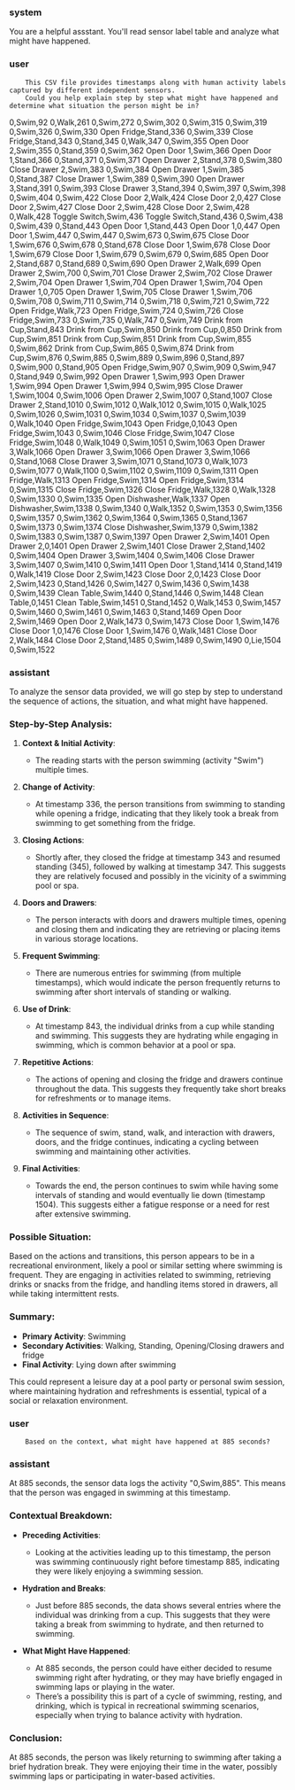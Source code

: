 ### system
You are a helpful assstant. You'll read sensor label table and analyze what might have happened.
### user

        This CSV file provides timestamps along with human activity labels captured by different independent sensors.
        Could you help explain step by step what might have happened and determine what situation the person might be in?
    
0,Swim,92
0,Walk,261
0,Swim,272
0,Swim,302
0,Swim,315
0,Swim,319
0,Swim,326
0,Swim,330
Open Fridge,Stand,336
0,Swim,339
Close Fridge,Stand,343
0,Stand,345
0,Walk,347
0,Swim,355
Open Door 2,Swim,355
0,Stand,359
0,Swim,362
Open Door 1,Swim,366
Open Door 1,Stand,366
0,Stand,371
0,Swim,371
Open Drawer 2,Stand,378
0,Swim,380
Close Drawer 2,Swim,383
0,Swim,384
Open Drawer 1,Swim,385
0,Stand,387
Close Drawer 1,Swim,389
0,Swim,390
Open Drawer 3,Stand,391
0,Swim,393
Close Drawer 3,Stand,394
0,Swim,397
0,Swim,398
0,Swim,404
0,Swim,422
Close Door 2,Walk,424
Close Door 2,0,427
Close Door 2,Swim,427
Close Door 2,Swim,428
Close Door 2,Swim,428
0,Walk,428
Toggle Switch,Swim,436
Toggle Switch,Stand,436
0,Swim,438
0,Swim,439
0,Stand,443
Open Door 1,Stand,443
Open Door 1,0,447
Open Door 1,Swim,447
0,Swim,447
0,Swim,673
0,Swim,675
Close Door 1,Swim,676
0,Swim,678
0,Stand,678
Close Door 1,Swim,678
Close Door 1,Swim,679
Close Door 1,Swim,679
0,Swim,679
0,Swim,685
Open Door 2,Stand,687
0,Stand,689
0,Swim,690
Open Drawer 2,Walk,699
Open Drawer 2,Swim,700
0,Swim,701
Close Drawer 2,Swim,702
Close Drawer 2,Swim,704
Open Drawer 1,Swim,704
Open Drawer 1,Swim,704
Open Drawer 1,0,705
Open Drawer 1,Swim,705
Close Drawer 1,Swim,706
0,Swim,708
0,Swim,711
0,Swim,714
0,Swim,718
0,Swim,721
0,Swim,722
Open Fridge,Walk,723
Open Fridge,Swim,724
0,Swim,726
Close Fridge,Swim,733
0,Swim,735
0,Walk,747
0,Swim,749
Drink from Cup,Stand,843
Drink from Cup,Swim,850
Drink from Cup,0,850
Drink from Cup,Swim,851
Drink from Cup,Swim,851
Drink from Cup,Swim,855
0,Swim,862
Drink from Cup,Swim,865
0,Swim,874
Drink from Cup,Swim,876
0,Swim,885
0,Swim,889
0,Swim,896
0,Stand,897
0,Swim,900
0,Stand,905
Open Fridge,Swim,907
0,Swim,909
0,Swim,947
0,Stand,949
0,Swim,992
Open Drawer 1,Swim,993
Open Drawer 1,Swim,994
Open Drawer 1,Swim,994
0,Swim,995
Close Drawer 1,Swim,1004
0,Swim,1006
Open Drawer 2,Swim,1007
0,Stand,1007
Close Drawer 2,Stand,1010
0,Swim,1012
0,Walk,1012
0,Swim,1015
0,Walk,1025
0,Swim,1026
0,Swim,1031
0,Swim,1034
0,Swim,1037
0,Swim,1039
0,Walk,1040
Open Fridge,Swim,1043
Open Fridge,0,1043
Open Fridge,Swim,1043
0,Swim,1046
Close Fridge,Swim,1047
Close Fridge,Swim,1048
0,Walk,1049
0,Swim,1051
0,Swim,1063
Open Drawer 3,Walk,1066
Open Drawer 3,Swim,1066
Open Drawer 3,Swim,1066
0,Stand,1068
Close Drawer 3,Swim,1071
0,Stand,1073
0,Walk,1073
0,Swim,1077
0,Walk,1100
0,Swim,1102
0,Swim,1109
0,Swim,1311
Open Fridge,Walk,1313
Open Fridge,Swim,1314
Open Fridge,Swim,1314
0,Swim,1315
Close Fridge,Swim,1326
Close Fridge,Walk,1328
0,Walk,1328
0,Swim,1330
0,Swim,1335
Open Dishwasher,Walk,1337
Open Dishwasher,Swim,1338
0,Swim,1340
0,Walk,1352
0,Swim,1353
0,Swim,1356
0,Swim,1357
0,Swim,1362
0,Swim,1364
0,Swim,1365
0,Stand,1367
0,Swim,1373
0,Swim,1374
Close Dishwasher,Swim,1379
0,Swim,1382
0,Swim,1383
0,Swim,1387
0,Swim,1397
Open Drawer 2,Swim,1401
Open Drawer 2,0,1401
Open Drawer 2,Swim,1401
Close Drawer 2,Stand,1402
0,Swim,1404
Open Drawer 3,Swim,1404
0,Swim,1406
Close Drawer 3,Swim,1407
0,Swim,1410
0,Swim,1411
Open Door 1,Stand,1414
0,Stand,1419
0,Walk,1419
Close Door 2,Swim,1423
Close Door 2,0,1423
Close Door 2,Swim,1423
0,Stand,1426
0,Swim,1427
0,Swim,1436
0,Swim,1438
0,Swim,1439
Clean Table,Swim,1440
0,Stand,1446
0,Swim,1448
Clean Table,0,1451
Clean Table,Swim,1451
0,Stand,1452
0,Walk,1453
0,Swim,1457
0,Swim,1460
0,Swim,1461
0,Swim,1463
0,Stand,1469
Open Door 2,Swim,1469
Open Door 2,Walk,1473
0,Swim,1473
Close Door 1,Swim,1476
Close Door 1,0,1476
Close Door 1,Swim,1476
0,Walk,1481
Close Door 2,Walk,1484
Close Door 2,Stand,1485
0,Swim,1489
0,Swim,1490
0,Lie,1504
0,Swim,1522

### assistant
To analyze the sensor data provided, we will go step by step to understand the sequence of actions, the situation, and what might have happened.

### Step-by-Step Analysis:

1. **Context & Initial Activity**:
   - The reading starts with the person swimming (activity "Swim") multiple times.

2. **Change of Activity**:
   - At timestamp 336, the person transitions from swimming to standing while opening a fridge, indicating that they likely took a break from swimming to get something from the fridge.

3. **Closing Actions**:
   - Shortly after, they closed the fridge at timestamp 343 and resumed standing (345), followed by walking at timestamp 347. This suggests they are relatively focused and possibly in the vicinity of a swimming pool or spa.

4. **Doors and Drawers**:
   - The person interacts with doors and drawers multiple times, opening and closing them and indicating they are retrieving or placing items in various storage locations. 

5. **Frequent Swimming**:
   - There are numerous entries for swimming (from multiple timestamps), which would indicate the person frequently returns to swimming after short intervals of standing or walking.

6. **Use of Drink**:
   - At timestamp 843, the individual drinks from a cup while standing and swimming. This suggests they are hydrating while engaging in swimming, which is common behavior at a pool or spa.

7. **Repetitive Actions**:
   - The actions of opening and closing the fridge and drawers continue throughout the data. This suggests they frequently take short breaks for refreshments or to manage items.

8. **Activities in Sequence**:
   - The sequence of swim, stand, walk, and interaction with drawers, doors, and the fridge continues, indicating a cycling between swimming and maintaining other activities.

9. **Final Activities**:
   - Towards the end, the person continues to swim while having some intervals of standing and would eventually lie down (timestamp 1504). This suggests either a fatigue response or a need for rest after extensive swimming.

### Possible Situation:

Based on the actions and transitions, this person appears to be in a recreational environment, likely a pool or similar setting where swimming is frequent. They are engaging in activities related to swimming, retrieving drinks or snacks from the fridge, and handling items stored in drawers, all while taking intermittent rests.

### Summary:
- **Primary Activity**: Swimming
- **Secondary Activities**: Walking, Standing, Opening/Closing drawers and fridge
- **Final Activity**: Lying down after swimming

This could represent a leisure day at a pool party or personal swim session, where maintaining hydration and refreshments is essential, typical of a social or relaxation environment.
### user

        Based on the context, what might have happened at 885 seconds?
    
### assistant
At 885 seconds, the sensor data logs the activity "0,Swim,885". This means that the person was engaged in swimming at this timestamp. 

### Contextual Breakdown:
- **Preceding Activities**: 
  - Looking at the activities leading up to this timestamp, the person was swimming continuously right before timestamp 885, indicating they were likely enjoying a swimming session.

- **Hydration and Breaks**: 
  - Just before 885 seconds, the data shows several entries where the individual was drinking from a cup. This suggests that they were taking a break from swimming to hydrate, and then returned to swimming.

- **What Might Have Happened**: 
  - At 885 seconds, the person could have either decided to resume swimming right after hydrating, or they may have briefly engaged in swimming laps or playing in the water. 
  - There’s a possibility this is part of a cycle of swimming, resting, and drinking, which is typical in recreational swimming scenarios, especially when trying to balance activity with hydration.

### Conclusion:
At 885 seconds, the person was likely returning to swimming after taking a brief hydration break. They were enjoying their time in the water, possibly swimming laps or participating in water-based activities.
